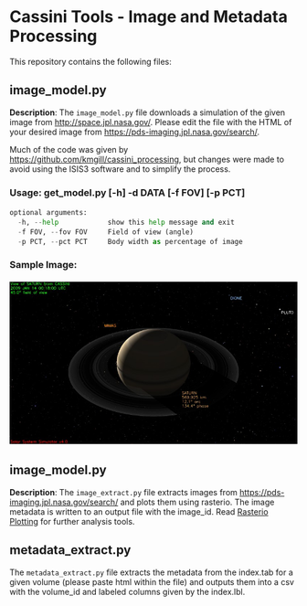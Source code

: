 # Cassini Tools - Image and Metadata Processing

This repository contains the following files:

## image_model.py

**Description**: 
The `image_model.py` file downloads a simulation of the given image from http://space.jpl.nasa.gov/. Please edit the file with the HTML of your desired image from https://pds-imaging.jpl.nasa.gov/search/. 

Much of the code was given by https://github.com/kmgill/cassini_processing, but changes were made to avoid using the ISIS3 software and to simplify the process.

### Usage: get_model.py [-h] -d DATA [-f FOV] [-p PCT]

```python 
optional arguments:
  -h, --help            show this help message and exit
  -f FOV, --fov FOV     Field of view (angle)
  -p PCT, --pct PCT     Body width as percentage of image

```
### Sample Image: <br><br> ![Image_Model](./IMAGES/N1610585886_1_Simulated.jpg) 

## image_model.py

**Description**: 
The `image_extract.py` file extracts images from https://pds-imaging.jpl.nasa.gov/search/ and plots them using rasterio. The image metadata is written to an output file with the image_id. Read [Rasterio Plotting](https://rasterio.readthedocs.io/en/latest/topics/plotting.html) for further analysis tools. 

## metadata_extract.py
The `metadata_extract.py` file extracts the metadata from the index.tab for a given volume (please paste html within the file) and outputs them into a csv with the volume_id and labeled columns given by the index.lbl. 


